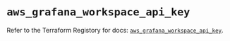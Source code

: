 # `aws_grafana_workspace_api_key`

Refer to the Terraform Registory for docs: [`aws_grafana_workspace_api_key`](https://www.terraform.io/docs/providers/aws/r/grafana_workspace_api_key).
